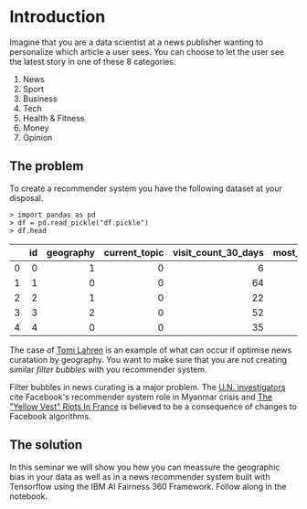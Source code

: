 # Introduction

Imagine that you are a data scientist at a news publisher wanting to personalize which article a user sees. You can choose to let the user see the latest story in one of these 8 categories:

1. News
2. Sport
3. Business
4. Tech
6. Health & Fitness
7. Money
8. Opinion

## The problem

To create a recommender system you have the following dataset at your disposal.

```
> import pandas as pd
> df = pd.read_pickle("df.pickle")
> df.head
```

|    |   id |   geography |   current_topic |   visit_count_30_days |   most_favorite_topic |   least_favorite_topic |   topic_shown |
|---:|-----:|------------:|----------------:|----------------------:|----------------------:|-----------------------:|--------------:|
|  0 |    0 |           1 |               0 |                     6 |                     0 |                      3 |             0 |
|  1 |    1 |           0 |               0 |                    64 |                     0 |                      2 |             0 |
|  2 |    2 |           1 |               0 |                    22 |                     4 |                      3 |             6 |
|  3 |    3 |           2 |               0 |                    52 |                     4 |                      3 |             0 |
|  4 |    4 |           0 |               0 |                    35 |                     0 |                      2 |             0 |

The case of [Tomi Lahren](https://www.csmonitor.com/USA/2016/1203/The-Daily-Show-attempts-to-pop-the-news-bubble-with-a-conservative-guest) is an example of what can occur if optimise news curatation by geography. You want to make sure that you are not creating similar *filter bubbles* with you recommender system.

Filter bubbles in news curating is a major problem. The [U.N. investigators](https://www.reuters.com/article/us-myanmar-rohingya-facebook/u-n-investigators-cite-facebook-role-in-myanmar-crisis-idUSKCN1GO2PN) cite Facebook's recommender system role in Myanmar crisis and [The "Yellow Vest" Riots In France](https://www.buzzfeednews.com/article/ryanhatesthis/france-paris-yellow-jackets-facebook) is believed to be a consequence of changes to Facebook algorithms.

## The solution

In this seminar we will show you how you can meassure the geographic bias in your data as well as in a news recommender system built with Tensorflow using the IBM AI Fairness 360 Framework. Follow along in the notebook.